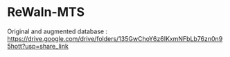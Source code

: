 # ReWaIn-MTS

Original and augmented database : https://drive.google.com/drive/folders/135GwChoY6z6IKxmNFbLb76zn0n95hott?usp=share_link
